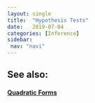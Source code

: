 ```yaml
---
layout: single
title:  "Hypothesis Tests"
date:   2019-07-04
categories: [Inference]
sidebar: 
 nav: "navi"
---
```


<object data="/assets/statistics/Hypothesis Tests.pdf" type="application/pdf" width="100%" height="100%">
</object>

<h2> See also: </h2>
<h4>
	<a href="quadratic-forms"> Quadratic Forms </a>
</h4>